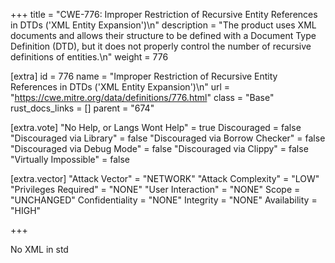 +++
title = "CWE-776: Improper Restriction of Recursive Entity References in DTDs ('XML Entity Expansion')\n"
description = "The product uses XML documents and allows their structure to be defined with a Document Type Definition (DTD), but it does not properly control the number of recursive definitions of entities.\n"
weight = 776

[extra]
id = 776
name = "Improper Restriction of Recursive Entity References in DTDs ('XML Entity Expansion')\n"
url = "https://cwe.mitre.org/data/definitions/776.html"
class = "Base"
rust_docs_links = []
parent = "674"

[extra.vote]
"No Help, or Langs Wont Help" = true
Discouraged = false
"Discouraged via Library" = false
"Discouraged via Borrow Checker" = false
"Discouraged via Debug Mode" = false
"Discouraged via Clippy" = false
"Virtually Impossible" = false

[extra.vector]
"Attack Vector" = "NETWORK"
"Attack Complexity" = "LOW"
"Privileges Required" = "NONE"
"User Interaction" = "NONE"
Scope = "UNCHANGED"
Confidentiality = "NONE"
Integrity = "NONE"
Availability = "HIGH"

+++

No XML in std